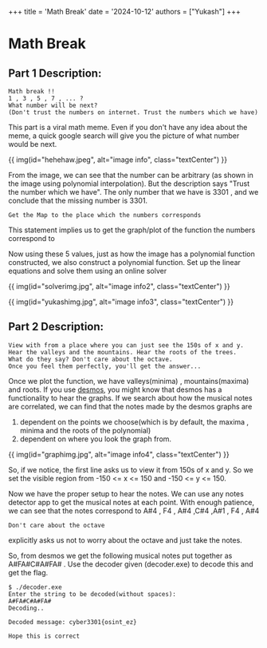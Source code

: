 +++
title = 'Math Break'
date = '2024-10-12'
authors = ["Yukash"]
+++

# Math Break

## Part 1 Description:
```
Math break !!
1 , 3 , 5 , 7 , ... ?
What number will be next?
(Don't trust the numbers on internet. Trust the numbers which we have)
```

This part is a viral math meme. Even if you don't have any idea about the meme, a quick google search will give you the picture of what number would be next.

{{ img(id="hehehaw.jpeg", alt="image info", class="textCenter") }}

From the image, we can see that the number can be arbitrary (as shown in the image using polynomial interpolation). But the description says "Trust the number which we have". The only number that we have is 3301 , and we conclude that the missing number is 3301. 

```
Get the Map to the place which the numbers corresponds 
```

This statement implies us to get the graph/plot of the function the numbers correspond to

Now using these 5 values, just as how the image has a polynomial function constructed, we also construct a polynomial function. Set up the linear equations and solve them using an online solver

{{ img(id="solverimg.jpg", alt="image info2", class="textCenter") }}

{{ img(id="yukashimg.jpg", alt="image info3", class="textCenter") }}


## Part 2 Description:
```
View with from a place where you can just see the 150s of x and y.
Hear the valleys and the mountains. Hear the roots of the trees.
What do they say? Don't care about the octave.
Once you feel them perfectly, you'll get the answer...
```

Once we plot the function, we have valleys(minima) , mountains(maxima) and roots. If you use [desmos](https://www.desmos.com/calculator), you might know that desmos has a functionality to hear the graphs.
If we search about how the musical notes are correlated, we can find that the notes made by the desmos graphs are 
1.  dependent on the points we choose(which is by default, the maxima , minima and the roots of the polynomial)
1.  dependent on where you look the graph from.

{{ img(id="graphimg.jpg", alt="image info4", class="textCenter") }}

So, if we notice, the first line asks us to view it from 150s of x and y. So we set the visible region from -150 <= x <= 150 and -150 <= y <= 150.

Now we have the proper setup to hear the notes. We can use any notes detector app to get the musical notes at each point. With enough patience, we can see that the notes correspond to A#4 , F4 , A#4 ,C#4 ,A#1 , F4 , A#4 
```
Don't care about the octave
```
explicitly asks us not to worry about the octave and just take the notes.

So, from desmos we get the following musical notes put together as A#FA#C#A#FA# .
Use the decoder given (decoder.exe) to decode this and get the flag.

```
$ ./decoder.exe
Enter the string to be decoded(without spaces):
A#FA#C#A#FA#
Decoding..

Decoded message: cyber3301{osint_ez}

Hope this is correct
```
